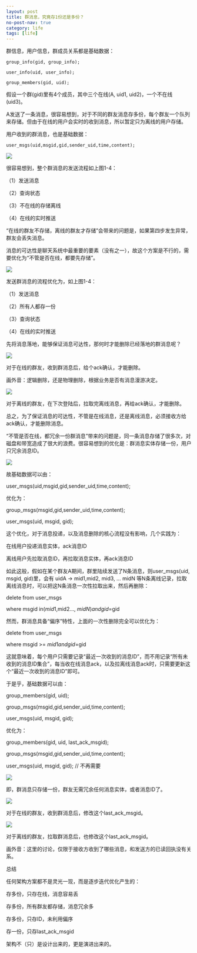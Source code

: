 ```yaml
---
layout: post
title: 群消息，究竟存1份还是多份？
no-post-nav: true
category: life
tags: [life]
---
```



群信息，用户信息，群成员关系都是基础数据：

    group_info(gid, group_info);
    
    user_info(uid, user_info);
    
    group_members(gid, uid);



假设一个群(gid)里有4个成员，其中三个在线(A, uid1, uid2)，一个不在线(uid3)。



A发送了一条消息，很容易想到，对于不同的群友消息存多份，每个群友一个队列来存储。但由于在线的用户会实时的收到消息，所以暂定只为离线的用户存储。

 

用户收到的群消息，也是基础数据：

    user_msgs(uid,msgid,gid,sender_uid,time,content);

![](https://ziyekudeng.github.io/assets/images/2019/0202/group-news/1.webp)



很容易想到，整个群消息的发送流程如上图1-4：

（1）发送消息

（2）查询状态

（3）不在线的存储离线

（4）在线的实时推送

 

“在线的群友不存储，离线的群友才存储”会带来的问题是，如果第四步发生异常，群友会丢失消息。



消息的可达性是聊天系统中最重要的要素（没有之一），故这个方案是不行的，需要优化为“不管是否在线，都要先存储”。

![](https://ziyekudeng.github.io/assets/images/2019/0202/group-news/2.webp)


发送群消息的流程优化为，如上图1-4：

（1）发送消息

（2）所有人都存一份

（3）查询状态

（4）在线的实时推送

 

先将消息落地，能够保证消息可达性，那何时才能删除已经落地的群消息呢？

![](https://ziyekudeng.github.io/assets/images/2019/0202/group-news/3.webp)


对于在线的群友，收到群消息后，给个ack确认，才能删除。

画外音：逻辑删除，还是物理删除，根据业务是否有消息漫游决定。


![](https://ziyekudeng.github.io/assets/images/2019/0202/group-news/4.webp)


对于离线的群友，在下次登陆后，拉取完离线消息，再给ack确认，才能删除。

 

总之，为了保证消息的可达性，不管是在线消息，还是离线消息，必须接收方给ack确认，才能删除消息。

 

“不管是否在线，都冗余一份群消息”带来的问题是，同一条消息存储了很多次，对磁盘和带宽造成了很大的浪费。很容易想到的优化是：群消息实体存储一份，用户只冗余消息ID。

![](https://ziyekudeng.github.io/assets/images/2019/0202/group-news/5.webp)


故基础数据可以由：

user_msgs(uid,msgid,gid,sender_uid,time,content);

优化为：

group_msgs(msgid,gid,sender_uid,time,content);

user_msgs(uid, msgid, gid);

 

这个优化，对于消息投递，以及消息删除的核心流程没有影响，几个实践为：

在线用户投递消息实体，ack消息ID

离线用户先拉取消息ID，再拉取消息实体，再ack消息ID

 

如此这般，假如在某个群友A期间，群里陆续发送了N条消息，则user_msgs(uid, msgid, gid)里，会有 uidA -> mid1,mid2, mid3, … midN 等N条离线记录，拉取离线消息时，可以把这N条消息一次性拉取出来，然后再删除：

delete from user_msgs 

where msgid in($mid1,$mid2…, $midN) and gid=$gid

 

然而，群消息具备“偏序”特性，上面的一次性删除完全可以优化为：

delete from user_msgs 

where msgid >= $mid1 and gid=$gid

 

这就意味着，每个用户只需要记录“最近一次收到的消息ID”，而不用记录“所有未收到的消息ID集合”，每当收在线消息ack，以及拉离线消息ack时，只需要更新这个“最近一次收到的消息ID”即可。

 

于是乎，基础数据可以由：

group_members(gid, uid);

group_msgs(msgid,gid,sender_uid,time,content);

user_msgs(uid, msgid, gid);

优化为：

group_members(gid, uid, last_ack_msgid);

group_msgs(msgid,gid,sender_uid,time,content);

user_msgs(uid, msgid, gid); // 不再需要


![](https://ziyekudeng.github.io/assets/images/2019/0202/group-news/6.webp)



即，群消息只存储一份，群友无需冗余任何消息实体，或者消息ID了。


![](https://ziyekudeng.github.io/assets/images/2019/0202/group-news/7.png)


对于在线的群友，收到群消息后，修改这个last_ack_msgid。


![](https://ziyekudeng.github.io/assets/images/2019/0202/group-news/8.webp)


对于离线的群友，拉取群消息后，也修改这个last_ack_msgid。

画外音：这里的讨论，仅限于接收方收到了哪些消息，和发送方的已读回执没有关系。

 

总结

任何架构方案都不是灵光一现，而是逐步迭代优化产生的：

存多份，只存在线，消息容易丢

存多份，所有群友都存储，消息冗余多

存多份，只存ID，未利用偏序

存一份，只存last_ack_msgid

 

架构不（只）是设计出来的，更是演进出来的。



